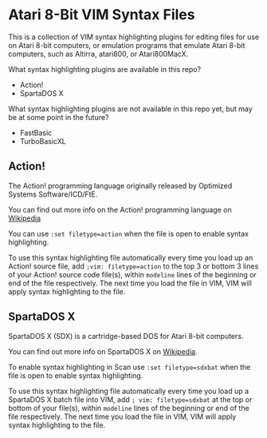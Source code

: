 # Atari 8-Bit VIM Syntax Files #

This is a collection of VIM syntax highlighting plugins for editing files for 
use on Atari 8-bit computers, or emulation programs that emulate Atari 8-bit
computers, such as Altirra, atari800, or Atari800MacX.

What syntax highlighting plugins are available in this repo?

* Action!
* SpartaDOS X

What syntax highlighting plugins are not available in this repo yet, but may
be at some point in the future?

* FastBasic
* TurboBasicXL

## Action! ##
The Action! programming language originally released by Optimized Systems
Software/ICD/FtE.

You can find out more info on the Action! programming language on
[Wikipedia](https://en.wikipedia.org/wiki/Action%21_%28programming_language%29)

You can use `:set filetype=action` when the file is open to enable syntax
highlighting.

To use this syntax highlighting file automatically every time you load up an
Action! source file, add `;vim: filetype=action` to the top 3 or bottom 3
lines of your Action! source code file(s), within `modeline` lines of the
beginning or end of the file respectively.  The next time you load the file in
VIM, VIM will apply syntax highlighting to the file.

## SpartaDOS X ##
SpartaDOS X (SDX) is a cartridge-based DOS for Atari 8-bit computers.

You can find out more info on SpartaDOS X on
[Wikipedia](https://en.wikipedia.org/wiki/SpartaDOS_X).

To enable syntax highlighting in Scan use `:set filetype=sdxbat` when the file is open to enable syntax
highlighting.

To use this syntax highlighting file automatically every time you load up a
SpartaDOS X batch file into VIM, add `; vim: filetype=sdxbat` at the top or
bottom of your file(s), within `modeline` lines of the beginning or end of the
file respectively.  The next time you load the file in VIM, VIM will apply
syntax highlighting to the file.



